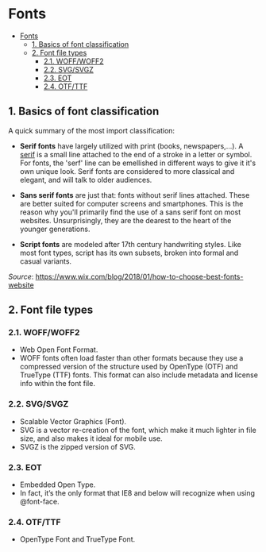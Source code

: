 # Fonts

- [Fonts](#fonts)
  - [1. Basics of font classification](#1-basics-of-font-classification)
  - [2. Font file types](#2-font-file-types)
    - [2.1. WOFF/WOFF2](#21-woffwoff2)
    - [2.2. SVG/SVGZ](#22-svgsvgz)
    - [2.3. EOT](#23-eot)
    - [2.4. OTF/TTF](#24-otfttf)

## 1. Basics of font classification

A quick summary of the most import classification:

- **Serif fonts** have largely utilized with print (books, newspapers,...). A [serif](https://en.wikipedia.org/wiki/Serif) is a small line attached to the end of a stroke in a letter or symbol. For fonts, the 'serf' line can be emellished in different ways to give it it's own unique look. Serif fonts are considered to more classical and elegant, and will talk to older audiences.

- **Sans serif fonts** are just that: fonts without serif lines attached. These are better suited for computer screens and smartphones. This is the reason why you'll primarily find the use of a sans serif font on most websites. Unsurprisingly, they are the dearest to the heart of the younger generations.

- **Script fonts** are modeled after 17th century handwriting styles. Like most font types, script has its own subsets, broken into formal and casual variants.

_Source_: https://www.wix.com/blog/2018/01/how-to-choose-best-fonts-website

## 2. Font file types

### 2.1. WOFF/WOFF2

- Web Open Font Format.
- WOFF fonts often load faster than other formats because they use a compressed version of the structure used by OpenType (OTF) and TrueType (TTF) fonts. This format can also include metadata and license info within the font file.

### 2.2. SVG/SVGZ

- Scalable Vector Graphics (Font).
- SVG is a vector re-creation of the font, which make it much lighter in file size, and also makes it ideal for mobile use.
- SVGZ is the zipped version of SVG.

### 2.3. EOT

- Embedded Open Type.
- In fact, it’s the only format that IE8 and below will recognize when using @font-face.

### 2.4. OTF/TTF

- OpenType Font and TrueType Font.
